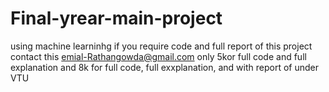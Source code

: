 # Final-yrear-main-project
using machine learninhg
if you require code and full report of this project contact this emial-Rathangowda@gmail.com
only 5kor full code and full explanation
and 8k for full code, full exxplanation, and with report of under VTU
